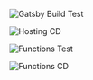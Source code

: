 ![Gatsby Build Test](https://github.com/Feeding-Thailand/thaifoodbank/workflows/Gatsby%20Build%20Test/badge.svg)

![Hosting CD](https://github.com/Feeding-Thailand/thaifoodbank/workflows/CI/badge.svg)

![Functions Test](https://github.com/Feeding-Thailand/thaifoodbank/workflows/Functions%20Test/badge.svg)

![Functions CD](https://github.com/Feeding-Thailand/thaifoodbank/workflows/Functions%20CI/badge.svg)
